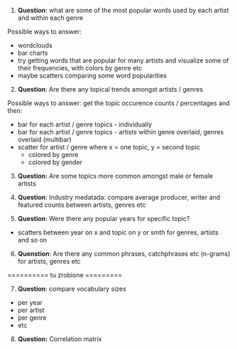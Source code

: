 1. **Question**: what are some of the most popular words used by each artist and within each genre

Possible ways to answer:
* wordclouds
* bar charts
* try getting words that are popular for many artists and visualize some of their frequencies, with colors by genre etc
* maybe scatters comparing some word popularities

2. **Question**: Are there any topical trends amongst artists / genres

Possible ways to answer: get the topic occurence counts / percentages and then:
* bar for each artist / genre topics - individually
* bar for each artist / genre topics - artists within genre overlaid, genres overlaid (multibar)
* scatter for artist / genre where x = one topic, y = second topic
    - colored by genre
    - colored by gender

3. **Question**: Are some topics more common amongst male or female artists

4. **Question**: Industry medatada: compare average producer, writer and featured counts between artists, genres etc

5. **Question**: Were there any popular years for specific topic?
* scatters between year on x  and topic on y or smth for genres, artists and so on

6. **Quenstion**: Are there any common phrases, catchphrases etc (n-grams) for artists, genres etc

========== tu zrobione =========

7. **Question**: compare vocabulary sizes
* per year
* per artist
* per genre
* etc

8. **Question:** Correlation matrix

